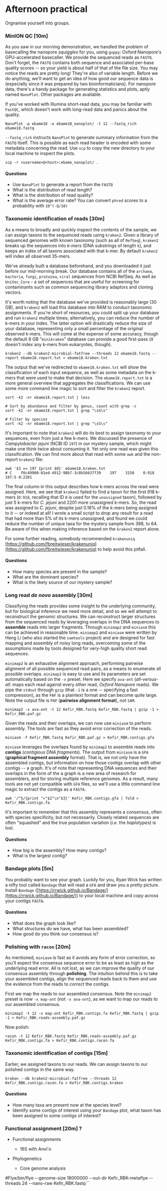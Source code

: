 # Afternoon practical
Orgnanise yourself into groups.

### MinION QC [10m]
As you saw in our morning demonstration, we handled the problem of basecalling the nanopore *squiggles* for you, using `guppy`: Oxford Nanopore's GPU-accelerated basecaller.
We provide the sequenced reads as `FASTQ`.
Don't forget, the `FASTQ` contains both sequence and associated per-base quality scores -- so your yield is about half of that of the file size. You may notice the reads are pretty long! They're also of variable length.
Before we do anything, we'll want to get an idea of how good our sequence data is (especially since it was prepared by two bioinformaticians).
For nanopore data, there's a handy package for generating statistics and plots, aptly named `NanoPlot`. Other packages are available.

If you've worked with Illumina short-read data, you may be familiar with `FastQC`, which doesn't work with long-read data and panics about the quality.

```
NanoPlot -p ebame18 -o ebame18_nanoplot/ -t 12 --fastq_rich ebame18.fastq
```

`--fastq_rich` instructs `NanoPlot` to generate summary information from the `FASTQ` itself.
This is possible as each read header is encoded with some metadata concerning the read.
Use `scp` to copy the new directory to your local machine to inspect the plots.

```
scp -r <username>@<host>:ebame_nanoplot/ .
```

#### Questions
  - Use `NanoPlot` to generate a report from the `FASTQ`
  - What is the distribution of read length?
  - What is the distribution of read quality?
  - What is the average error rate? You can convert `phred` scores to a probability with `10^(-Q/10)`

### Taxonomic identification of reads [30m]
As a means to broadly and quickly inspect the contents of the sample, we can assign taxons to the sequenced reads using `kraken2`. Given a library of sequenced genomes with known taxonomy (such as all of `RefSeq`), `kraken2` breaks up the sequences into *k-mers* (DNA substrings of length `k`), and keeps an index of all taxons associated with that k-mer.
By default `kraken2` will index all observed 35-mers.

We've already built a database beforehand, and you downloaded it just before our mid-morning break. Our database contains all of the `archaea`, `bacteria`, `fungi`, `protozoa`, `viral` sequences from NCBI RefSeq. As well as `UniVec_Core` - a set of sequences that are useful for screening for contaminants such as common sequencing library adaptors and cloning vectors.

It's worth noting that the database we've provided is reasonably large (30 GB), and `kraken2` will load this database into RAM to conduct taxonomic assignments.
If you're short of resources, you could split up your database and run `kraken2` multiple times; alternatively, you can reduce the number of k-mers in your index.
The latter option will drastically reduce the size of your database, representing only a small percentage of the original observed k-mers.
This will come at the expense of some accuracy, though the default 8 GB "`minikraken`" database can provide a good first-pass (it doesn't index any k-mers from eukaryotes, though).

```
kraken2 --db kraken2-microbial-fatfree --threads 12 ebame18.fastq --report ebame18.report.txt > ebame18.kraken.txt
```

The output that we've redirected to `ebame18.kraken.txt` will show the classification of each input sequence, as well as some metadata on the k-mers that were used to make that decision.
The `ebame18.report.txt` is a more general overview that aggregates the classifications.
We can use some more command line magic to sort and filter the `kraken2` report.

```
sort -k2 -nr ebame18.report.txt | less

# Sort by abundance and filter by genus, count with grep -c
sort -k2 -nr ebame18.report.txt | grep "\sG\s"

# Filter by species
sort -k2 -nr ebame18.report.txt | grep "\sS\s"
```

It's important to note that `kraken2` will do its best to assign taxonomy to your sequences, even from just a few k-mers.
We discussed the presence of *Campylobacter jejuni* (NCBI ID `197`) in our mystery sample, which might make one think twice about consuming it. Yet only one read was given this classification.
We can find more about that read with some `awk` and the non-report `kraken2` file:

```
awk '$3 == 197 {print $0}' ebame18.kraken.txt
# C    f0c49900-01ed-4912-98b7-3c8b50437f39    197    3158    0:918 197:5 0:2201
```
The final column in this output describes how k-mers across the read were assigned.
Here, we see that `kraken2` failed to find a taxon for the first 918 k-mers (`0:918`, recalling that ID `0` is used for the `unassigned` taxon), followed by just 5 k-mers for *C. jejuni* and 2201 more unassigned k-mers.
So, the read was assigned to *C. jejuni*, despite just 0.16% of the k-mers being assigned to it  -- or indeed at all!
I wrote a small script to drop any result for a read that had more than 5% of its k-mers unassigned, and found we could reduce the number of unique taxa for the mystery sample from 398, to 64.
Be aware of this when making inference based on the `kraken2` report alone.

For some further reading, somebody recommended `krakenuniq` [https://github.com/fbreitwieser/krakenuniq](https://github.com/fbreitwieser/krakenuniq) to help avoid this pitfall.

#### Questions
  - How many species are present in the sample?
  - What are the dominant species?
  - What is the likely source of our mystery sample?


### Long read *de novo* assembly [30m]
Classifying the reads provides some insight to the underlying community, but for biological inference we need more detail, and so we will attempt to reconstruct the genomic structures.
We can reconstruct larger structures from the sequenced reads by leveraging overlaps in the DNA sequences to **assemble** reads into larger fragments. Through `minimap2` and `miniasm` this can be achieved in reasonable time.
`minimap2` and `miniasm` were written by Heng Li (who also started the `samtools` project) and are designed for fast mapping and assembly of noisy long reads, overcoming some of the assumptions made by tools designed for very-high quality short read sequences.

`minimap2` is an exhaustive alignment approach, performing pairwise alignment of all possible sequenced read pairs, as a means to enumerate all possible overlaps.
`minimap2` is easy to use and its parameters are set automatically based on the `-x` preset. Here we specify `ava-ont` (*all-versus-all*: maps each read against every other read, *Oxford Nanopore* reads).
We pipe the `stdout` through `gzip` (that `-1` is a one -- specifying a fast compression), as the `PAF` is a plaintext format and can become quite large.
Note the output file is `PAF` (**pairwise alignment format**), not `SAM`.

```
minimap2 -x ava-ont -t 12 Kefir_RBK.fastq Kefir_RBK.fastq | gzip -1 > Kefir_RBK.paf.gz
```

Given the reads and their overlaps, we can now use `miniasm` to perform assembly.
The tools are fast as they avoid error correction of the reads.

```
miniasm -f Kefir_RBK.fastq Kefir_RBK.paf.gz > Kefir_RBK.contigs.gfa
```

`miniasm` leverages the overlaps found by `minimap2` to assemble reads into **contigs** (*contigious DNA fragments*).
The output from `miniasm` is a `GFA` (**graphical fragment assembly** format).
That is, we not only have the assembled contigs, but information on how those contigs overlap with other contigs -- a graph.
It's of note that representing DNA sequences and their overlaps in the form of the a graph is a new area of research for assemblers, and for storing multiple reference genomes.
As a result, many tools are not yet compatible with `GFA` files, so we'll use a little command line magic to extract the contigs as a `FASTA`.

```
awk '/^S/{print ">"$2"\n"$3}' Kefir_RBK.contigs.gfa | fold > Kefir_RBK.contigs.fa
```
It's important to remember that this assembly represents a consensus, often with species specificity, but not necessarily.
Closely related sequences are often "squashed" and the true population variation (*i.e.* the *haplotypes*) is lost.

#### Questions
  - How big is the assembly? How many contigs?
  - What is the largest contig?


### Bandage plots [5m]

You probably want to see your graph.
Luckily for you, Ryan Wick has written a nifty tool called `Bandage` that will read a `GFA` and draw you a pretty picture.
Install `Bandage` ([https://rrwick.github.io/Bandage/](https://rrwick.github.io/Bandage/)) to your local machine and copy across your contigs `FASTA`.

#### Questions
  - What does the graph look like?
  - What structures do we have, what has been assembled?
  - How good do you think our consensus is?

### Polishing with `racon` [20m]
As mentioned, `miniasm` is fast as it avoids any form of error correction, so you'll expect the consensus sequence error to be as least as high as the underlying read error.
All is not lost, as we can improve the quality of our consensus assembly through **polishing**.
The intuition behind this is to take your assembled contigs, align the sequenced reads back to them and use the evidence from the reads to *correct* the contigs.

First we map the reads to our assembled consensus.
Note the `minimap2` preset is now `-x map-ont` (not `-x ava-ont`), as we want to map our reads to our assembled consensus.

```
minimap2 -t 12 -x map-ont Kefir_RBK.contigs.fa Kefir_RBK.fastq | gzip -1 > Kefir_RBK.reads-assembly.paf.gz
```

Now polish:
```
racon -t 12 Kefir_RBK.fastq Kefir_RBK.reads-assembly.paf.gz Kefir_RBK.contigs.fa > Kefir_RBK.contigs.racon.fa
```


### Taxonomic identification of contigs [15m]

Earlier, we assigned taxons to our reads.
We can assign taxons to our polished contigs in the same way.

```
kraken --db kraken2-microbial-fatfree --threads 12 Kefir_RBK.contigs.racon.fa > Kefir_RBK.contigs.kraken
```

#### Questions
  - How many taxa are present now at the species level?
  - Identify some contigs of interest using your `Bandage` plot, what taxon has been assigned to some contigs of interest?




### Functional assignment [20m] ?

  - Functional assignments
  	  - 16S with Anvi'o

  - Phylogenetics
     - Core genome analysis


#Flye/bin/flye --genome-size 18000000 --out-dir Kefir_RBK-metaflye --threads 24 --nano-raw Kefir_RBK.fastq```
